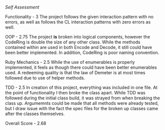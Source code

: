 *Self Assessment*

Functionality - 3
The project follows the given interaction pattern with no errors, as well as follows the CL interaction patterns with zero errors as well.

OOP - 2.75
The project **is** broken into logical components, however the CodeRing is double the size of any other class. While the methods contained within are used in both Encode and Decode, it still could have been better implemented. In addition, CodeRing is poor naming convention.

Ruby Mechanics - 2.5
While the use of enumerables is properly implemented, it feels as though there could have been better enumerables used. A redeeming quality is that the law of Demeter is at most times followed due to use of helper methods.

TDD - 2.5
In creation of this project, everything was included in one file. At the point of functionality I then broke the class apart. While TDD was followed during the initial class build, it was strayed from when breaking the class up. Argumemnts could be made that all methods were already tested, but I draw issue with the fact the spec files for the broken up classes came after the classes themselves.

Overall Score - 2.68
